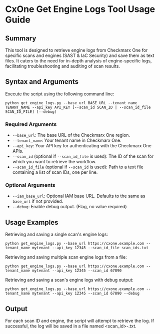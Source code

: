 # CxOne Get Engine Logs Tool Usage Guide

## Summary

This tool is designed to retrieve engine logs from Checkmarx One for specific scans and engines (SAST & IaC Security) and save them as text files. It caters to the need for in-depth analysis of engine-specific logs, facilitating troubleshooting and auditing of scan results.

## Syntax and Arguments

Execute the script using the following command line:

```
python get_engine_logs.py --base_url BASE_URL --tenant_name TENANT_NAME --api_key API_KEY [--scan_id SCAN_ID | --scan_id_file SCAN_ID_FILE] [--debug]
```

### Required Arguments

- `--base_url`: The base URL of the Checkmarx One region.
- `--tenant_name`: Your tenant name in Checkmarx One.
- `--api_key`: Your API key for authenticating with the Checkmarx One APIs.
- `--scan_id` (optional if `--scan_id_file` is used): The ID of the scan for which you want to retrieve the workflow.
- `--scan_id_file` (optional if `--scan_id` is used): Path to a text file containing a list of scan IDs, one per line.

### Optional Arguments

- `--iam_base_url`: Optional IAM base URL. Defaults to the same as `base_url` if not provided.
- `--debug`: Enable debug output. (Flag, no value required)

## Usage Examples

Retrieving and saving a single scan's engine logs:

```
python get_engine_logs.py --base_url https://cxone.example.com --tenant_name mytenant --api_key 12345 --scan_id_file scan_ids.txt
```

Retrieving and saving multiple scan engine logs from a file:

```
python get_engine_logs.py --base_url https://cxone.example.com --tenant_name mytenant --api_key 12345 --scan_id 67890
```

Retrieving and saving a scan's engine logs with debug output:

```
python get_engine_logs.py --base_url https://cxone.example.com --tenant_name mytenant --api_key 12345 --scan_id 67890 --debug
```

## Output

For each scan ID and engine, the script will attempt to retrieve the log. If successful, the log will be saved in a file named <scan_id>-<engine>.txt.
